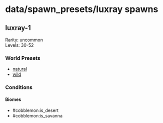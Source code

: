 # data/spawn_presets/luxray spawns  
  
## luxray-1  
Rarity: uncommon  
Levels: 30-52  
  
### World Presets  
* [natural](/data/world_presets/natural.md)  
* [wild](/data/world_presets/wild.md)  
  
### Conditions  
  
#### Biomes  
  * #cobblemon:is_desert
  * #cobblemon:is_savanna
  

